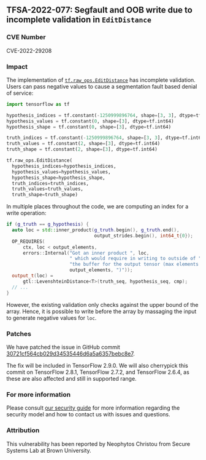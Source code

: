 ## TFSA-2022-077: Segfault and OOB write due to incomplete validation in `EditDistance`

### CVE Number
CVE-2022-29208

### Impact
The implementation of [`tf.raw_ops.EditDistance`]() has incomplete validation. Users can pass negative values to cause a segmentation fault based denial of service:

```python
import tensorflow as tf

hypothesis_indices = tf.constant(-1250999896764, shape=[3, 3], dtype=tf.int64)
hypothesis_values = tf.constant(0, shape=[3], dtype=tf.int64)
hypothesis_shape = tf.constant(0, shape=[3], dtype=tf.int64)

truth_indices = tf.constant(-1250999896764, shape=[3, 3], dtype=tf.int64)
truth_values = tf.constant(2, shape=[3], dtype=tf.int64)
truth_shape = tf.constant(2, shape=[3], dtype=tf.int64)

tf.raw_ops.EditDistance(
  hypothesis_indices=hypothesis_indices,
  hypothesis_values=hypothesis_values,
  hypothesis_shape=hypothesis_shape,
  truth_indices=truth_indices,
  truth_values=truth_values,
  truth_shape=truth_shape)
```

In multiple places throughout the code, we are computing an index for a write operation:

```cc
if (g_truth == g_hypothesis) {
  auto loc = std::inner_product(g_truth.begin(), g_truth.end(),
                                output_strides.begin(), int64_t{0});
  OP_REQUIRES(
      ctx, loc < output_elements,
      errors::Internal("Got an inner product ", loc,
                       " which would require in writing to outside of "
                       "the buffer for the output tensor (max elements ",
                       output_elements, ")"));
  output_t(loc) =
      gtl::LevenshteinDistance<T>(truth_seq, hypothesis_seq, cmp);
  // ...
}
```

However, the existing validation only checks against the upper bound of the array. Hence, it is possible to write before the array by massaging the input to generate negative values for `loc`.

### Patches
We have patched the issue in GitHub commit [30721cf564cb029d34535446d6a5a6357bebc8e7](https://github.com/galeone/tensorflow/commit/30721cf564cb029d34535446d6a5a6357bebc8e7).

The fix will be included in TensorFlow 2.9.0. We will also cherrypick this commit on TensorFlow 2.8.1, TensorFlow 2.7.2, and TensorFlow 2.6.4, as these are also affected and still in supported range.

### For more information
Please consult [our security guide](https://github.com/galeone/tensorflow/blob/master/SECURITY.md) for more information regarding the security model and how to contact us with issues and questions.

### Attribution
This vulnerability has been reported by Neophytos Christou from Secure Systems Lab at Brown University.
